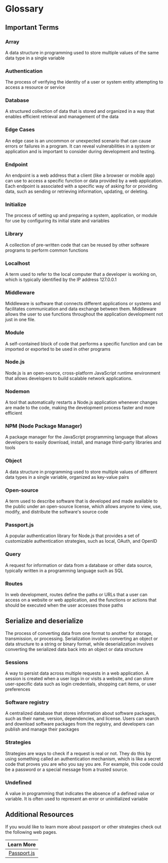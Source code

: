 # Glossary  

## Important Terms

### Array

A data structure in programming used to store multiple values of the same data type in a single variable

### Authentication

The process of verifying the identity of a user or system entity attempting to access a resource or service

### Database

A structured collection of data that is stored and organized in a way that enables efficient retrieval and management of the data

### Edge Cases

An edge case is an uncommon or unexpected scenario that can cause errors or failures in a program. It can reveal vulnerabilities in a system or application and is important to consider during development and testing.

### Endpoint

An endpoint is a web address that a client (like a browser or mobile app) can use to access a specific function or data provided by a web application. Each endpoint is associated with a specific way of asking for or providing data, such as sending or retrieving information, updating, or deleting.

### Initialize

The process of setting up and preparing a system, application, or module for use by configuring its initial state and variables

### Library

A collection of pre-written code that can be reused by other software programs to perform common functions

### Localhost

A term used to refer to the local computer that a developer is working on, which is typically identified by the IP address 127.0.0.1

### Middleware

Middleware is software that connects different applications or systems and facilitates communication and data exchange between them. Middleware allows the user to use functions throughout the application development not just in one file.

### Module

A self-contained block of code that performs a specific function and can be imported or exported to be used in other programs

### Node.js

Node.js is an open-source, cross-platform JavaScript runtime environment that allows developers to build scalable network applications.

### Nodemon

A tool that automatically restarts a Node.js application whenever changes are made to the code, making the development process faster and more efficient

### NPM (Node Package Manager)

A package manager for the JavaScript programming language that allows developers to easily download, install, and manage third-party libraries and tools

### Object

A data structure in programming used to store multiple values of different data types in a single variable, organized as key-value pairs

### Open-source

A term used to describe software that is developed and made available to the public under an open-source license, which allows anyone to view, use, modify, and distribute the software's source code

### Passport.js

A popular authentication library for Node.js that provides a set of customizable authentication strategies, such as local, OAuth, and OpenID

### Query

A request for information or data from a database or other data source, typically written in a programming language such as SQL

### Routes

In web development, routes define the paths or URLs that a user can access on a website or web application, and the functions or actions that should be executed when the user accesses those paths

## Serialize and deserialize

The process of converting data from one format to another for storage, transmission, or processing. Serialization involves converting an object or data structure to a string or binary format, while deserialization involves converting the serialized data back into an object or data structure

### Sessions

A way to persist data across multiple requests in a web application. A session is created when a user logs in or visits a website, and can store user-specific data such as login credentials, shopping cart items, or user preferences

### Software registry

A centralized database that stores information about software packages, such as their name, version, dependencies, and license. Users can search and download software packages from the registry, and developers can publish and manage their packages

### Strategies

Strategies are ways to check if a request is real or not. They do this by using something called an authentication mechanism, which is like a secret code that proves you are who you say you are. For example, this code could be a password or a special message from a trusted source.

### Undefined

A value in programming that indicates the absence of a defined value or variable. It is often used to represent an error or uninitialized variable

## Additional Resources

If you would like to learn more about passport or other strategies check out the following web pages.

| Learn More |
|:---------:|
|[Passport.js](https://www.passportjs.org/)|



<!-- use admonition to use the i for info pop up -->
